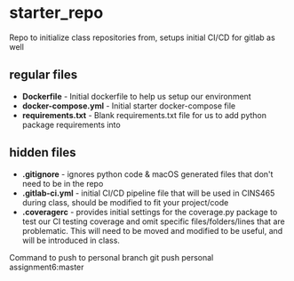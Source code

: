 # starter_repo
Repo to initialize class repositories from, setups initial CI/CD for gitlab as well

## regular files

* **Dockerfile** - Initial dockerfile to help us setup our environment
* **docker-compose.yml** - Initial starter docker-compose file
* **requirements.txt** - Blank requirements.txt file for us to add python package requirements into

## hidden files

* **.gitignore** - ignores python code & macOS generated files that don't need to be in the repo
* **.gitlab-ci.yml** - initial CI/CD pipeline file that will be used in CINS465 during class, should be modified to fit your project/code
* **.coveragerc** - provides initial settings for the coverage.py package to test our CI testing coverage and omit specific files/folders/lines that are problematic. This will need to be moved and modified to be useful, and will be introduced in class. 

Command to push to personal branch
git push personal assignment6:master